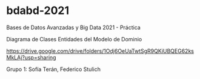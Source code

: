 # bdabd-2021
Bases de Datos Avanzadas y Big Data 2021 - Práctica

Diagrama de Clases
Entidades del Modelo de Dominio

https://drive.google.com/drive/folders/1Odj6OeUaTwtSgR9QKiUBQEG62ksMkLAj?usp=sharing 


Grupo 1: Sofía Terán, Federico Stulich

